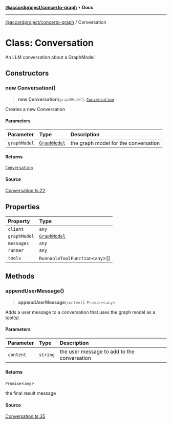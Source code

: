 [**@accordproject/concerto-graph**](../README.md) • **Docs**

***

[@accordproject/concerto-graph](../README.md) / Conversation

# Class: Conversation

An LLM conversation about a GraphModel

## Constructors

### new Conversation()

> **new Conversation**(`graphModel`): [`Conversation`](Conversation.md)

Creates a new Conversation

#### Parameters

| Parameter | Type | Description |
| :------ | :------ | :------ |
| `graphModel` | [`GraphModel`](GraphModel.md) | the graph model for the conversation |

#### Returns

[`Conversation`](Conversation.md)

#### Source

[Conversation.ts:22](https://github.com/accordproject/lab-concerto-graph/blob/7f61653e6520d7e542d820dd570316a83b59870d/src/Conversation.ts#L22)

## Properties

| Property | Type |
| :------ | :------ |
| `client` | `any` |
| `graphModel` | [`GraphModel`](GraphModel.md) |
| `messages` | `any` |
| `runner` | `any` |
| `tools` | `RunnableToolFunction`\<`any`\>[] |

## Methods

### appendUserMessage()

> **appendUserMessage**(`content`): `Promise`\<`any`\>

Adds a user message to a conversation that uses the
graph model as a tool(s)

#### Parameters

| Parameter | Type | Description |
| :------ | :------ | :------ |
| `content` | `string` | the user message to add to the conversation |

#### Returns

`Promise`\<`any`\>

the final result message

#### Source

[Conversation.ts:35](https://github.com/accordproject/lab-concerto-graph/blob/7f61653e6520d7e542d820dd570316a83b59870d/src/Conversation.ts#L35)
